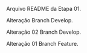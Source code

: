 Arquivo README da Etapa 01.

Alteração Branch Develop.

Alteração 02 Branch Develop.

Alteração 01 Branch Feature.
